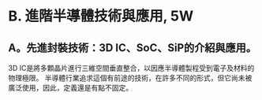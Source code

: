 # B. 進階半導體技術與應用, 5W 

## A。先進封裝技術：3D IC、SoC、SiP的介紹與應用。
3D IC是將多顆晶片進行三維空間垂直整合，以因應半導體製程受到電子及材料的物理極限。 半導體行業追求這個有前途的技術，在許多不同的形式，但它尚未被廣泛使用，因此，定義還是有點不固定。
                                                                                                                                                  

